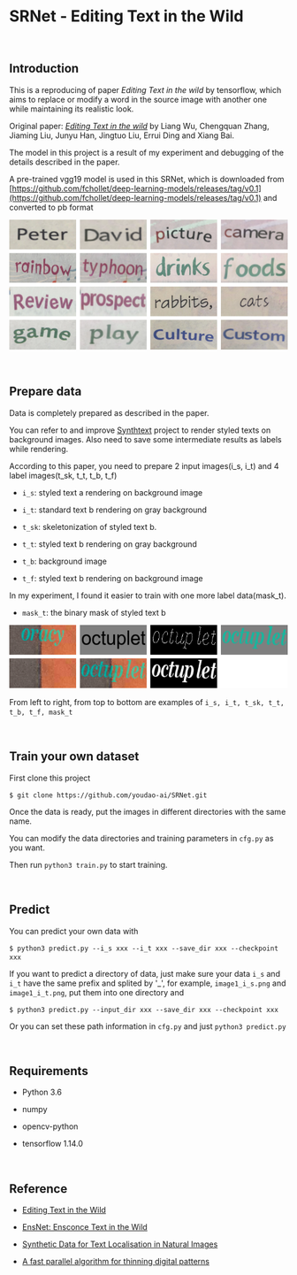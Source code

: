 # SRNet - Editing Text in the Wild

&nbsp;
## Introduction
This is a reproducing of paper *Editing Text in the wild* by tensorflow, which aims to replace or modify a word in the source image with another one while maintaining its realistic look.

Original paper: [*Editing Text in the wild*](https://arxiv.org/abs/1908.03047) by Liang Wu, Chengquan Zhang, Jiaming Liu, Junyu Han, Jingtuo Liu, Errui Ding and Xiang Bai.

The model in this project is a result of my experiment and debugging of the details described in the paper.

A pre-trained vgg19 model is used in this SRNet, which is downloaded from [https://github.com/fchollet/deep-learning-models/releases/tag/v0.1](https://github.com/fchollet/deep-learning-models/releases/tag/v0.1) and converted to pb format

![image](./examples/example/example.png)

&nbsp;
## Prepare data
Data is completely prepared as described in the paper.

You can refer to and improve [Synthtext](https://github.com/ankush-me/SynthText) project to render styled texts on background images. Also need to save some intermediate results as labels while rendering.

According to this paper, you need to prepare 2 input images(i_s, i_t) and 4 label images(t_sk, t_t, t_b, t_f)

- `i_s`: styled text a rendering on background image

- `i_t`: standard text b rendering on gray background

- `t_sk`: skeletonization of styled text b.

- `t_t`: styled text b rendering on gray background

- `t_b`: background image

- `t_f`: styled text b rendering on background image

In my experiment, I found it easier to train with one more label data(mask_t).

- `mask_t`: the binary mask of styled text b

![image](./examples/example/data.png)

From left to right, from top to bottom are examples of `i_s, i_t, t_sk, t_t, t_b, t_f, mask_t`

&nbsp;
## Train your own dataset
First clone this project
```basrc
$ git clone https://github.com/youdao-ai/SRNet.git
```

Once the data is ready, put the images in different directories with the same name.

You can modify the data directories and training parameters in `cfg.py` as you want.

Then run `python3 train.py` to start training.

&nbsp;
## Predict
You can predict your own data with
```bashrc
$ python3 predict.py --i_s xxx --i_t xxx --save_dir xxx --checkpoint xxx
```
If you want to predict a directory of data, just make sure your data `i_s` and `i_t` have the same prefix and splited by '_', for example, `image1_i_s.png` and `image1_i_t.png`, put them into one directory and
```bashrc
$ python3 predict.py --input_dir xxx --save_dir xxx --checkpoint xxx
```

Or you can set these path information in `cfg.py` and just `python3 predict.py`

&nbsp;
## Requirements
- Python 3.6

- numpy

- opencv-python

- tensorflow 1.14.0

&nbsp;
## Reference
- [Editing Text in the Wild](https://arxiv.org/abs/1908.03047)

- [EnsNet: Ensconce Text in the Wild](https://arxiv.org/abs/1812.00723)

- [Synthetic Data for Text Localisation in Natural Images](https://arxiv.org/abs/1604.06646)

- [A fast parallel algorithm for thinning digital patterns](http://www-prima.inrialpes.fr/perso/Tran/Draft/gateway.cfm.pdf)

